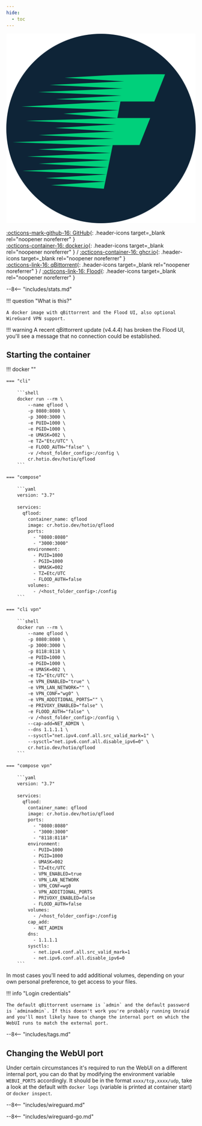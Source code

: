 ```yaml
---
hide:
  - toc
---
```


<div class="image-logo"><img src="/img/image-logos/flood.svg" alt="logo"></div>

[:octicons-mark-github-16: GitHub](https://github.com/hotio/qflood){: .header-icons target=_blank rel="noopener noreferrer" }  
[:octicons-container-16: docker.io](https://hub.docker.com/r/hotio/qflood){: .header-icons target=_blank rel="noopener noreferrer" }
 / [:octicons-container-16: ghcr.io](https://github.com/orgs/hotio/packages/container/package/qflood){: .header-icons target=_blank rel="noopener noreferrer" }  
[:octicons-link-16: qBittorrent](https://github.com/qbittorrent/qbittorrent){: .header-icons target=_blank rel="noopener noreferrer" }
 / [:octicons-link-16: Flood](https://github.com/jesec/flood){: .header-icons target=_blank rel="noopener noreferrer" }  

--8<-- "includes/stats.md"

!!! question "What is this?"

    A docker image with qBittorrent and the Flood UI, also optional WireGuard VPN support.

!!! warning
    A recent qBittorrent update (v4.4.4) has broken the Flood UI, you'll see a message that no connection could be established.

## Starting the container

!!! docker ""

    === "cli"

        ```shell
        docker run --rm \
            --name qflood \
            -p 8080:8080 \
            -p 3000:3000 \
            -e PUID=1000 \
            -e PGID=1000 \
            -e UMASK=002 \
            -e TZ="Etc/UTC" \
            -e FLOOD_AUTH="false" \
            -v /<host_folder_config>:/config \
            cr.hotio.dev/hotio/qflood
        ```

    === "compose"

        ```yaml
        version: "3.7"

        services:
          qflood:
            container_name: qflood
            image: cr.hotio.dev/hotio/qflood
            ports:
              - "8080:8080"
              - "3000:3000"
            environment:
              - PUID=1000
              - PGID=1000
              - UMASK=002
              - TZ=Etc/UTC
              - FLOOD_AUTH=false
            volumes:
              - /<host_folder_config>:/config
        ```

    === "cli vpn"

        ```shell
        docker run --rm \
            --name qflood \
            -p 8080:8080 \
            -p 3000:3000 \
            -p 8118:8118 \
            -e PUID=1000 \
            -e PGID=1000 \
            -e UMASK=002 \
            -e TZ="Etc/UTC" \
            -e VPN_ENABLED="true" \
            -e VPN_LAN_NETWORK="" \
            -e VPN_CONF="wg0" \
            -e VPN_ADDITIONAL_PORTS="" \
            -e PRIVOXY_ENABLED="false" \
            -e FLOOD_AUTH="false" \
            -v /<host_folder_config>:/config \
            --cap-add=NET_ADMIN \
            --dns 1.1.1.1 \
            --sysctl="net.ipv4.conf.all.src_valid_mark=1" \
            --sysctl="net.ipv6.conf.all.disable_ipv6=0" \
            cr.hotio.dev/hotio/qflood
        ```

    === "compose vpn"

        ```yaml
        version: "3.7"

        services:
          qflood:
            container_name: qflood
            image: cr.hotio.dev/hotio/qflood
            ports:
              - "8080:8080"
              - "3000:3000"
              - "8118:8118"
            environment:
              - PUID=1000
              - PGID=1000
              - UMASK=002
              - TZ=Etc/UTC
              - VPN_ENABLED=true
              - VPN_LAN_NETWORK
              - VPN_CONF=wg0
              - VPN_ADDITIONAL_PORTS
              - PRIVOXY_ENABLED=false
              - FLOOD_AUTH=false
            volumes:
              - /<host_folder_config>:/config
            cap_add:
              - NET_ADMIN
            dns:
              - 1.1.1.1
            sysctls:
              - net.ipv4.conf.all.src_valid_mark=1
              - net.ipv6.conf.all.disable_ipv6=0
        ```

In most cases you'll need to add additional volumes, depending on your own personal preference, to get access to your files.

!!! info "Login credentials"

    The default qBittorrent username is `admin` and the default password is `adminadmin`. If this doesn't work you're probably running Unraid and you'll most likely have to change the internal port on which the WebUI runs to match the external port.

--8<-- "includes/tags.md"

## Changing the WebUI port

Under certain circumstances it's required to run the WebUI on a different internal port, you can do that by modifying the environment variable `WEBUI_PORTS` accordingly. It should be in the format `xxxx/tcp,xxxx/udp`, take a look at the default with `docker logs` (variable is printed at container start) or `docker inspect`.

--8<-- "includes/wireguard.md"

--8<-- "includes/wireguard-go.md"
